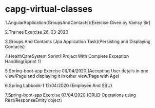 # capg-virtual-classes

1.AngularApplication(GroupsAndContacts)(Exercise Given by Vamsy Sir)

2.Trainee Exercise 26-03-2020

3.Groups And Contacts (Jpa Application Task)(Persisting and Displaying Contacts)

4.HealthCareSystem Sprint1 Project With Complete Exception Handling(Sprint 1)

5.Spring-boot-app Exercise 06/04/2020 (Accepting User details in one view/Page and displaying it in other view/Page with Age)

6.Spring Labbook-1 12/04/2020 (Employee And SBU)

7.Spring-boot-app Exercise 07/04/2020 (CRUD Operations using Rest/ResponseEntity object)
